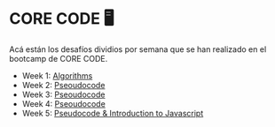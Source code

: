 # CORE CODE 🖥

Acá están los desafíos dividios por semana que se han realizado en el bootcamp de CORE CODE.


- Week 1: [Algorithms](https://github.com/Lal0gg/core-code-from-scratch-readme/tree/main/Week1)
- Week 2: [Pseoudocode](https://github.com/Lal0gg/core-code-from-scratch-readme/tree/main/Week2)
- Week 3: [Pseoudocode](https://github.com/Lal0gg/core-code-from-scratch-readme/tree/main/Week3)
- Week 4: [Pseoudocode](https://github.com/Lal0gg/core-code-from-scratch-readme/tree/main/Week4)
- Week 5: [Pseudocode & Introduction to Javascript](https://github.com/Lal0gg/core-code-from-scratch-readme/tree/main/Week5)
